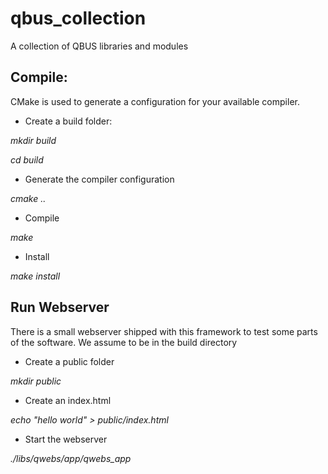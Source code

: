 # qbus_collection
A collection of QBUS libraries and modules

## Compile:

CMake is used to generate a configuration for your available compiler.

- Create a build folder:

*mkdir build*

*cd build*

- Generate the compiler configuration

*cmake ..*

- Compile

*make*

- Install

*make install*

## Run Webserver

There is a small webserver shipped with this framework to test some parts of the software. We assume to be in the build directory

- Create a public folder

*mkdir public*

- Create an index.html

*echo "hello world" > public/index.html*

- Start the webserver

*./libs/qwebs/app/qwebs_app*

